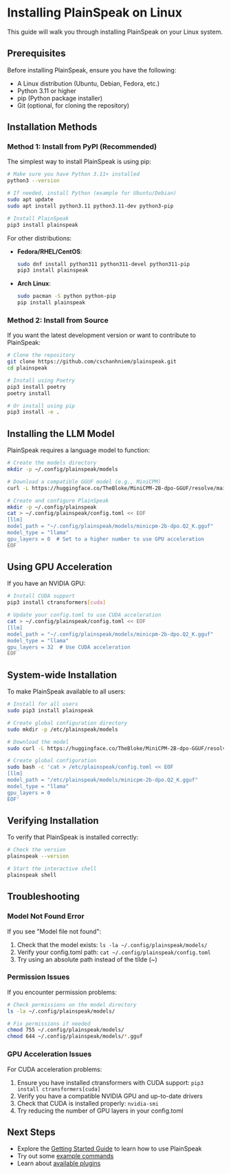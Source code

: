 # Installing PlainSpeak on Linux

This guide will walk you through installing PlainSpeak on your Linux system.

## Prerequisites

Before installing PlainSpeak, ensure you have the following:

- A Linux distribution (Ubuntu, Debian, Fedora, etc.)
- Python 3.11 or higher
- pip (Python package installer)
- Git (optional, for cloning the repository)

## Installation Methods

### Method 1: Install from PyPI (Recommended)

The simplest way to install PlainSpeak is using pip:

```bash
# Make sure you have Python 3.11+ installed
python3 --version

# If needed, install Python (example for Ubuntu/Debian)
sudo apt update
sudo apt install python3.11 python3.11-dev python3-pip

# Install PlainSpeak
pip3 install plainspeak
```

For other distributions:

- **Fedora/RHEL/CentOS**:
  ```bash
  sudo dnf install python311 python311-devel python311-pip
  pip3 install plainspeak
  ```

- **Arch Linux**:
  ```bash
  sudo pacman -S python python-pip
  pip install plainspeak
  ```

### Method 2: Install from Source

If you want the latest development version or want to contribute to PlainSpeak:

```bash
# Clone the repository
git clone https://github.com/cschanhniem/plainspeak.git
cd plainspeak

# Install using Poetry
pip3 install poetry
poetry install

# Or install using pip
pip3 install -e .
```

## Installing the LLM Model

PlainSpeak requires a language model to function:

```bash
# Create the models directory
mkdir -p ~/.config/plainspeak/models

# Download a compatible GGUF model (e.g., MiniCPM)
curl -L https://huggingface.co/TheBloke/MiniCPM-2B-dpo-GGUF/resolve/main/minicpm-2b-dpo.Q2_K.gguf -o ~/.config/plainspeak/models/minicpm-2b-dpo.Q2_K.gguf

# Create and configure PlainSpeak
mkdir -p ~/.config/plainspeak
cat > ~/.config/plainspeak/config.toml << EOF
[llm]
model_path = "~/.config/plainspeak/models/minicpm-2b-dpo.Q2_K.gguf"
model_type = "llama"
gpu_layers = 0  # Set to a higher number to use GPU acceleration
EOF
```

## Using GPU Acceleration

If you have an NVIDIA GPU:

```bash
# Install CUDA support
pip3 install ctransformers[cuda]

# Update your config.toml to use CUDA acceleration
cat > ~/.config/plainspeak/config.toml << EOF
[llm]
model_path = "~/.config/plainspeak/models/minicpm-2b-dpo.Q2_K.gguf"
model_type = "llama"
gpu_layers = 32  # Use CUDA acceleration
EOF
```

## System-wide Installation

To make PlainSpeak available to all users:

```bash
# Install for all users
sudo pip3 install plainspeak

# Create global configuration directory
sudo mkdir -p /etc/plainspeak/models

# Download the model
sudo curl -L https://huggingface.co/TheBloke/MiniCPM-2B-dpo-GGUF/resolve/main/minicpm-2b-dpo.Q2_K.gguf -o /etc/plainspeak/models/minicpm-2b-dpo.Q2_K.gguf

# Create global configuration
sudo bash -c 'cat > /etc/plainspeak/config.toml << EOF
[llm]
model_path = "/etc/plainspeak/models/minicpm-2b-dpo.Q2_K.gguf"
model_type = "llama"
gpu_layers = 0
EOF'
```

## Verifying Installation

To verify that PlainSpeak is installed correctly:

```bash
# Check the version
plainspeak --version

# Start the interactive shell
plainspeak shell
```

## Troubleshooting

### Model Not Found Error

If you see "Model file not found":

1. Check that the model exists: `ls -la ~/.config/plainspeak/models/`
2. Verify your config.toml path: `cat ~/.config/plainspeak/config.toml`
3. Try using an absolute path instead of the tilde (~)

### Permission Issues

If you encounter permission problems:

```bash
# Check permissions on the model directory
ls -la ~/.config/plainspeak/models/

# Fix permissions if needed
chmod 755 ~/.config/plainspeak/models/
chmod 644 ~/.config/plainspeak/models/*.gguf
```

### GPU Acceleration Issues

For CUDA acceleration problems:

1. Ensure you have installed ctransformers with CUDA support: `pip3 install ctransformers[cuda]`
2. Verify you have a compatible NVIDIA GPU and up-to-date drivers
3. Check that CUDA is installed properly: `nvidia-smi`
4. Try reducing the number of GPU layers in your config.toml

## Next Steps

- Explore the [Getting Started Guide](../getting_started/first_session.md) to learn how to use PlainSpeak
- Try out some [example commands](../guides/examples.md)
- Learn about [available plugins](../plugins/overview.md)